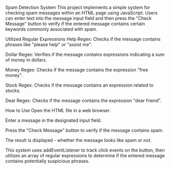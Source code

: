 Spam Detection System
This project implements a simple system for checking spam messages within an HTML page using JavaScript. Users can enter text into the message input field and then press the "Check Message" button to verify if the entered message contains certain keywords commonly associated with spam.

Utilized Regular Expressions
Help Regex: Checks if the message contains phrases like "please help" or "assist me".

Dollar Regex: Verifies if the message contains expressions indicating a sum of money in dollars.

Money Regex: Checks if the message contains the expression "free money".

Stock Regex: Checks if the message contains an expression related to stocks.

Dear Regex: Checks if the message contains the expression "dear friend".

How to Use
Open the HTML file in a web browser.

Enter a message in the designated input field.

Press the "Check Message" button to verify if the message contains spam.

The result is displayed - whether the message looks like spam or not.

This system uses addEventListener to track click events on the button, then utilizes an array of regular expressions to determine if the entered message contains potentially suspicious phrases.
